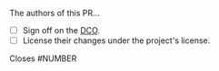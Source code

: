 The authors of this PR...

- [ ] Sign off on the [DCO](https://developercertificate.org/).
- [ ] License their changes under the project's license.

Closes #NUMBER
